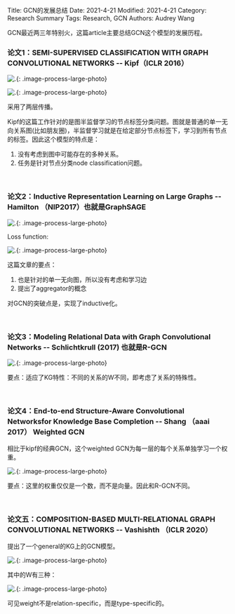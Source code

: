 Title: GCN的发展总结
Date: 2021-4-21
Modified: 2021-4-21
Category: Research Summary
Tags: Research, GCN
Authors: Audrey Wang

GCN最近两三年特别火，这篇article主要总结GCN这个模型的发展历程。

### 论文1：SEMI-SUPERVISED CLASSIFICATION WITH GRAPH CONVOLUTIONAL NETWORKS -- Kipf（ICLR 2016）

![.]({static}/pictures/gcn/1.png){: .image-process-large-photo}

![.]({static}/pictures/gcn/2.png){: .image-process-large-photo}

采用了两层传播。

Kipf的这篇工作针对的是图半监督学习的节点标签分类问题。图就是普通的单一无向关系图(比如朋友圈)，半监督学习就是在给定部分节点标签下，学习到所有节点的标签。因此这个模型的特点是：

1. 没有考虑到图中可能存在的多种关系。
2. 任务是针对节点分类node classification问题。

<br />

### 论文2：Inductive Representation Learning on Large Graphs -- Hamilton （NIP2017）也就是GraphSAGE

![.]({static}/pictures/gcn/3.png){: .image-process-large-photo}

Loss function: 

![.]({static}/pictures/gcn/4.png){: .image-process-large-photo}

这篇文章的要点：

1. 也是针对的单一无向图，所以没有考虑和学习边
2. 提出了aggregator的概念

对GCN的突破点是，实现了inductive化。

<br />

### 论文3：Modeling Relational Data with Graph Convolutional Networks -- Schlichtkrull (2017) 也就是R-GCN

![.]({static}/pictures/gcn/5.png){: .image-process-large-photo}

要点：适应了KG特性：不同的关系的W不同，即考虑了关系的特殊性。


<br />

### 论文4：End-to-end Structure-Aware Convolutional Networksfor Knowledge Base Completion  -- Shang （aaai 2017） Weighted GCN

相比于kipf的经典GCN，这个weighted GCN为每一层的每个关系单独学习一个权重。

![.]({static}/pictures/gcn/6.png){: .image-process-large-photo}

要点：这里的权重仅仅是一个数，而不是向量。因此和R-GCN不同。

<br />

### 论文五：COMPOSITION-BASED MULTI-RELATIONAL GRAPH CONVOLUTIONAL NETWORKS -- Vashishth （ICLR 2020）

提出了一个general的KG上的GCN模型。

![.]({static}/pictures/gcn/7.png){: .image-process-large-photo}

其中的W有三种：

![.]({static}/pictures/gcn/8.png){: .image-process-large-photo}

可见weight不是relation-specific，而是type-specific的。